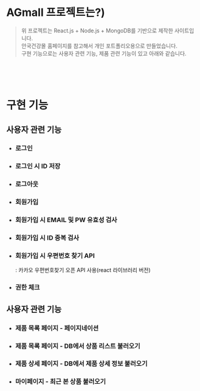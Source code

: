 # AGmall 프로젝트는?)
> 위 프로젝트는 React.js + Node.js + MongoDB를 기반으로 제작한 사이트입니다.<br/>
> 안국건강몰 홈페이지를 참고해서 개인 포트폴리오용으로 만들었습니다.<br/>
> 구현 기능으로는 사용자 관련 기능, 제품 관련 기능이 있고 아래와 같습니다.

<br/><br/><br/>
# 구현 기능
## 사용자 관련 기능
  - ### 로그인
  - ### 로그인 시 ID 저장
  - ### 로그아웃
  - ### 회원가입
  - ### 회원가입 시 EMAIL 및 PW 유효성 검사
  - ### 회원가입 시 ID 중복 검사 
  - ### 회원가입 시 우편번호 찾기 API
    : 카카오 우편번호찾기 오픈 API 사용(react 라이브러리 버전)
  - ### 권한 체크
  
## 사용자 관련 기능
  - ### 제품 목록 페이지 - 페이지네이션
  - ### 제품 목록 페이지 - DB에서 상품 리스트 불러오기
  - ### 제품 상세 페이지 - DB에서 제품 상세 정보 불러오기
  - ### 마이페이지 - 최근 본 상품 불러오기
